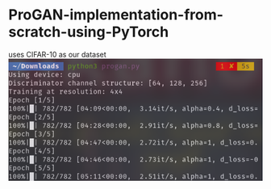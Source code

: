 # ProGAN-implementation-from-scratch-using-PyTorch
uses  CIFAR-10 as our dataset
![progan](https://github.com/Torajabu/ProGAN-implementation-from-scratch-using-PyTorch/blob/main/Screenshot%20from%202025-04-18%2013-35-58.png)
